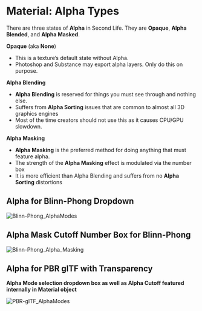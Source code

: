 # Material: Alpha Types

There are three states of **Alpha** in Second Life. They are **Opaque**, **Alpha Blended**, and **Alpha Masked**.

**Opaque** (aka **None**)
- This is a texture’s default state without Alpha.
- Photoshop and Substance may export alpha layers. Only do this on purpose.
  
**Alpha Blending**
- **Alpha Blending** is reserved for things you must see through and nothing else.
- Suffers from **Alpha Sorting** issues that are common to almost all 3D graphics engines
- Most of the time creators should not use this as it causes CPU/GPU slowdown.
  
**Alpha Masking**
- **Alpha Masking** is the preferred method for doing anything that must feature alpha.
- The strength of the **Alpha Masking** effect is modulated via the number box 
- It is more efficient than Alpha Blending and suffers from no **Alpha Sorting** distortions

 ## **Alpha for Blinn-Phong Dropdown**

![Blinn-Phong_AlphaModes](https://github.com/tobiasthemole/content-dev/assets/137837207/9a4d4fb0-c0da-4a6d-9475-1ecdbadd7532)

## **Alpha Mask Cutoff Number Box for Blinn-Phong**

![Blinn-Phong_Alpha_Masking](https://github.com/tobiasthemole/content-dev/assets/137837207/8771af91-c9e8-4617-b84b-fe296d95cbbe)

## **Alpha for PBR glTF with Transparency**
**Alpha Mode selection dropdown box as well as Alpha Cutoff featured internally in Material object**

![PBR-glTF_AlphaModes](https://github.com/tobiasthemole/content-dev/assets/137837207/3d035332-9196-4aa1-afc2-e86f09066c27)
